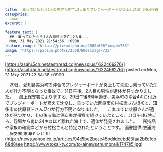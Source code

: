 ```yaml
---
title:  乗っていたもう1人の男性も死亡…2人乗りプレジャーボートが炎上し沈没 24km程離れた海上に遺体  
categories:
- news
excerpt: |
  
feature_text: |
  ##  乗っていたもう1人の男性も死亡…2人乗...
  Mon, 31 May 2021 22:54:36  +0900
feature_image: "https://picsum.photos/2560/600?image=733"
image: "https://picsum.photos/2560/600?image=733"
---
```


[https://asahi.5ch.net/test/read.cgi/newsplus/1622469276/](https://asahi.5ch.net/test/read.cgi/newsplus/1622469276/)
posted on Mon, 31 May 2021 22:54:36  +0900

<!--more-->

　29日、愛知県美浜町の沖合でプレジャーボートが炎上して沈没し乗っていた2人が行方不明となった事故で、31日午後、2人目の男性が遺体が見つかりました。 　海上保安署によりますと、29日午後8時半過ぎ、美浜町の沖合4キロ付近でプレジャーボートが燃えて沈没し、乗っていた奈良市の村松孟さん(84)と、知多市の伏原賢三さん(74)が行方不明となりました。 　これまでに伏原さんが遺体が見つかり、その後も海上保安署が捜索を続けていたところ、31日午後2時ごろ、現場から南に24キロほど離れた海上で、遺体が発見されました。 　所持品や家族の確認などから村松さんと特定されたということです。 画像提供:衣浦海上保安署 東海テレビ ![](https://news.yahoo.co.jp/articles/94d5be2beee45bdddcebd83faa2b8cfcb68d8aee https://www.tokai-tv.com/tokainews/thumbnail/174785.jpg)
